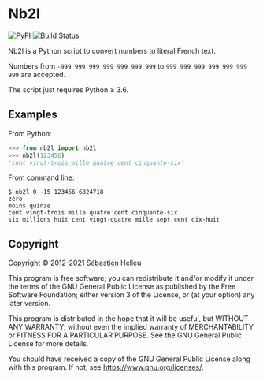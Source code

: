 # Nb2l

[![PyPI](https://img.shields.io/pypi/v/nb2l.svg)](https://pypi.org/project/nb2l/)
[![Build Status](https://github.com/flashcode/nb2l/workflows/CI/badge.svg)](https://github.com/flashcode/nb2l/actions?query=workflow%3A%22CI%22)

Nb2l is a Python script to convert numbers to literal French text.

Numbers from `-999 999 999 999 999 999 999` to `999 999 999 999 999 999 999` are accepted.

The script just requires Python ≥ 3.6.

## Examples

From Python:

```python
>>> from nb2l import nb2l
>>> nb2l(123456)
'cent vingt-trois mille quatre cent cinquante-six'
```

From command line:

```
$ nb2l 0 -15 123456 6824718
zéro
moins quinze
cent vingt-trois mille quatre cent cinquante-six
six millions huit cent vingt-quatre mille sept cent dix-huit
```

## Copyright

Copyright © 2012-2021 [Sébastien Helleu](https://github.com/flashcode)

This program is free software; you can redistribute it and/or modify
it under the terms of the GNU General Public License as published by
the Free Software Foundation; either version 3 of the License, or
(at your option) any later version.

This program is distributed in the hope that it will be useful,
but WITHOUT ANY WARRANTY; without even the implied warranty of
MERCHANTABILITY or FITNESS FOR A PARTICULAR PURPOSE.  See the
GNU General Public License for more details.

You should have received a copy of the GNU General Public License
along with this program.  If not, see <https://www.gnu.org/licenses/>.
